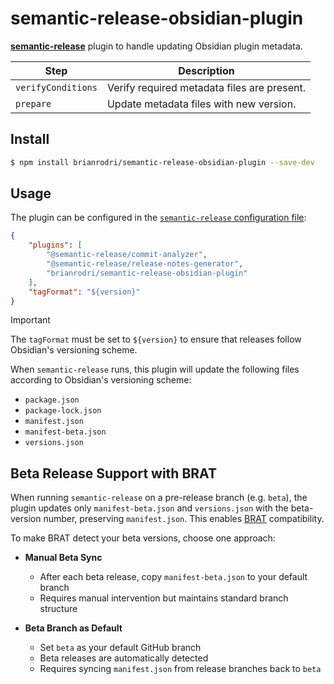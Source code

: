# semantic-release-obsidian-plugin

[**semantic-release**](https://github.com/semantic-release/semantic-release) plugin to handle updating Obsidian plugin metadata.

| Step               | Description                                 |
| ------------------ | ------------------------------------------- |
| `verifyConditions` | Verify required metadata files are present. |
| `prepare`          | Update metadata files with new version.     |

## Install

```bash
$ npm install brianrodri/semantic-release-obsidian-plugin --save-dev
```

## Usage

The plugin can be configured in the [`semantic-release` configuration file](https://github.com/semantic-release/semantic-release/blob/master/docs/usage/configuration.md#configuration):

```json
{
    "plugins": [
        "@semantic-release/commit-analyzer",
        "@semantic-release/release-notes-generator",
        "brianrodri/semantic-release-obsidian-plugin"
    ],
    "tagFormat": "${version}"
}
```

> [!IMPORTANT]
> The `tagFormat` must be set to `${version}` to ensure that releases follow Obsidian's versioning scheme.

When `semantic-release` runs, this plugin will update the following files according to Obsidian's versioning scheme:

-   `package.json`
-   `package-lock.json`
-   `manifest.json`
-   `manifest-beta.json`
-   `versions.json`

## Beta Release Support with BRAT

When running `semantic-release` on a pre-release branch (e.g. `beta`), the plugin updates only `manifest-beta.json` and `versions.json` with the beta-version number, preserving `manifest.json`. This enables [BRAT](https://github.com/TfTHacker/obsidian42-brat) compatibility.

To make BRAT detect your beta versions, choose one approach:

-   **Manual Beta Sync**

    -   After each beta release, copy `manifest-beta.json` to your default branch
    -   Requires manual intervention but maintains standard branch structure

-   **Beta Branch as Default**
    -   Set `beta` as your default GitHub branch
    -   Beta releases are automatically detected
    -   Requires syncing `manifest.json` from release branches back to `beta`
